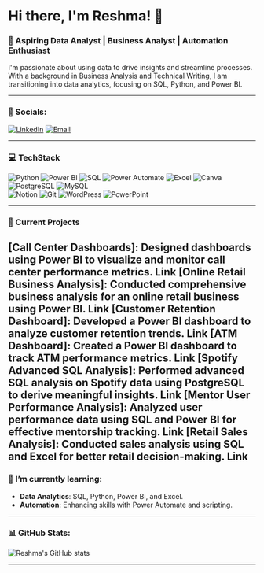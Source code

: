 # Hi there, I'm Reshma! 👋

### 🌟 Aspiring Data Analyst | Business Analyst | Automation Enthusiast

I'm passionate about using data to drive insights and streamline processes. With a background in Business Analysis and Technical Writing, I am transitioning into data analytics, focusing on SQL, Python, and Power BI.

---

### 🔗 Socials:
[![LinkedIn](https://img.shields.io/badge/LinkedIn-%230077B5.svg?style=for-the-badge&logo=linkedin&logoColor=white)](https://www.linkedin.com/in/reshmaaselvaraj/)
[![Email](https://img.shields.io/badge/Email-%23D14836.svg?style=for-the-badge&logo=gmail&logoColor=white)](mailto:reshmaselvarajj@gmail.com)

---
### 💻 TechStack
![Python](https://img.shields.io/badge/Python-3776AB?style=for-the-badge&logo=python&logoColor=white)
![Power BI](https://img.shields.io/badge/Power%20BI-F2C811?style=for-the-badge&logo=Power%20BI&logoColor=white)
![SQL](https://img.shields.io/badge/SQL-4479A1?style=for-the-badge&logo=MySQL&logoColor=white)
![Power Automate](https://img.shields.io/badge/Power%20Automate-0066FF?style=for-the-badge&logo=Power%20Automate&logoColor=white)
![Excel](https://img.shields.io/badge/Excel-217346?style=for-the-badge&logo=Microsoft%20Excel&logoColor=white)
![Canva](https://img.shields.io/badge/Canva-00C4CC?style=for-the-badge&logo=Canva&logoColor=white) 
![PostgreSQL](https://img.shields.io/badge/PostgreSQL-336791?style=for-the-badge&logo=PostgreSQL&logoColor=white) 
![MySQL](https://img.shields.io/badge/MySQL-4479A1?style=for-the-badge&logo=MySQL&logoColor=white)  
![Notion](https://img.shields.io/badge/Notion-000000?style=for-the-badge&logo=Notion&logoColor=white) 
![Git](https://img.shields.io/badge/Git-F05032?style=for-the-badge&logo=Git&logoColor=white) 
![WordPress](https://img.shields.io/badge/WordPress-21759B?style=for-the-badge&logo=WordPress&logoColor=white) 
![PowerPoint](https://img.shields.io/badge/PowerPoint-B7472A?style=for-the-badge&logo=Microsoft%20PowerPoint&logoColor=white) 

---

### 🔭 Current Projects
[Call Center Dashboards]: Designed dashboards using Power BI to visualize and monitor call center performance metrics. Link
[Online Retail Business Analysis]: Conducted comprehensive business analysis for an online retail business using Power BI. Link
[Customer Retention Dashboard]: Developed a Power BI dashboard to analyze customer retention trends. Link
[ATM Dashboard]: Created a Power BI dashboard to track ATM performance metrics. Link
[Spotify Advanced SQL Analysis]: Performed advanced SQL analysis on Spotify data using PostgreSQL to derive meaningful insights. Link
[Mentor User Performance Analysis]: Analyzed user performance data using SQL and Power BI for effective mentorship tracking. Link
[Retail Sales Analysis]: Conducted sales analysis using SQL and Excel for better retail decision-making. Link
---

### 🌱 I’m currently learning:
- **Data Analytics**: SQL, Python, Power BI, and Excel.
- **Automation**: Enhancing skills with Power Automate and scripting.

---

### 📊 GitHub Stats:
![Reshma's GitHub stats](https://github-readme-stats.vercel.app/api?username=YourGitHubUsername&show_icons=true&theme=radical)

---
